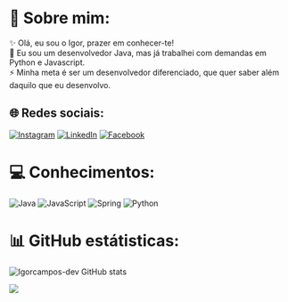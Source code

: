 # 💫 Sobre mim:
✨ Olá, eu sou o Igor, prazer em conhecer-te!<br>🌱 Eu sou um desenvolvedor Java, mas já trabalhei com demandas em Python e Javascript.<br>⚡ Minha meta é ser um desenvolvedor diferenciado, que quer saber além daquilo que eu desenvolvo.


## 🌐 Redes sociais:
[![Instagram](https://img.shields.io/badge/Instagram-%23E4405F.svg?logo=Instagram&logoColor=white)](https://www.instagram.com/igorcdev/) [![LinkedIn](https://img.shields.io/badge/LinkedIn-%230077B5.svg?logo=linkedin&logoColor=white)](https://www.linkedin.com/in/igor-de-campos/) [![Facebook](https://img.shields.io/badge/Facebook-%230077B5.svg?logo=facebook&logoColor=white)](https://facebook.com/profile.php?id=100035939770487) 

# 💻 Conhecimentos:
![Java](https://img.shields.io/badge/java-%23ED8B00.svg?style=for-the-badge&logo=openjdk&logoColor=white) ![JavaScript](https://img.shields.io/badge/javascript-%23323330.svg?style=for-the-badge&logo=javascript&logoColor=%23F7DF1E) ![Spring](https://img.shields.io/badge/spring-%236DB33F.svg?style=for-the-badge&logo=spring&logoColor=white) ![Python](https://img.shields.io/badge/python-%233776AB.svg?style=for-the-badge&logo=python&logoColor=FFD43B)


# 📊 GitHub estátisticas:
![Igorcampos-dev GitHub stats](https://github-readme-stats.vercel.app/api?username=igorcampos-dev&show_icons=true&theme=radical)

[![](https://visitcount.itsvg.in/api?id=igorcampos-dev&icon=0&color=0)](https://visitcount.itsvg.in)


